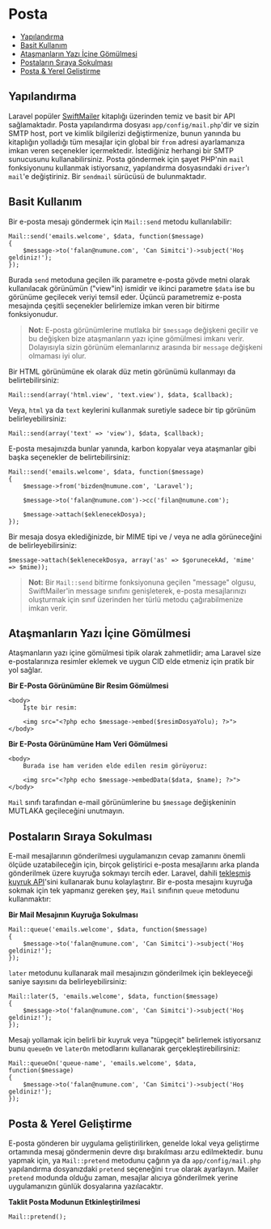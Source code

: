 # Posta

- [Yapılandırma](#configuration)
- [Basit Kullanım](#basic-usage)
- [Ataşmanların Yazı İçine Gömülmesi](#embedding-inline-attachments)
- [Postaların Sıraya Sokulması](#queueing-mail)
- [Posta & Yerel Geliştirme](#mail-and-local-development)

<a name="configuration"></a>
## Yapılandırma

Laravel popüler [SwiftMailer](http://swiftmailer.org) kitaplığı üzerinden temiz ve basit bir API sağlamaktadır. Posta yapılandırma dosyası `app/config/mail.php`'dir ve sizin SMTP host, port ve kimlik bilgilerizi değiştirmenize, bunun yanında bu kitaplığın yolladığı tüm mesajlar için global bir `from` adresi ayarlamanıza imkan veren seçenekler içermektedir. İstediğiniz herhangi bir SMTP sunucusunu kullanabilirsiniz. Posta göndermek için şayet PHP'nin `mail` fonksiyonunu kullanmak istiyorsanız, yapılandırma dosyasındaki `driver`'ı `mail`'e değiştiriniz. Bir `sendmail` sürücüsü de bulunmaktadır.

<a name="basic-usage"></a>
## Basit Kullanım

Bir e-posta mesajı göndermek için `Mail::send` metodu kullanılabilir:

	Mail::send('emails.welcome', $data, function($message)
	{
		$message->to('falan@numune.com', 'Can Simitci')->subject('Hoş geldiniz!');
	});

Burada `send` metoduna geçilen ilk parametre e-posta gövde metni olarak kullanılacak görünümün ("view"in) ismidir ve ikinci parametre `$data` ise bu görünüme geçilecek veriyi temsil eder. Üçüncü parametremiz e-posta mesajında çeşitli seçenekler belirlemize imkan veren bir bitirme fonksiyonudur.

> **Not:** E-posta görünümlerine mutlaka bir `$message` değişkeni geçilir ve bu değişken bize ataşmanların yazı içine gömülmesi imkanı verir. Dolayısıyla sizin görünüm elemanlarınız arasında bir `message` değişkeni olmaması iyi olur.

Bir HTML görünümüne ek olarak düz metin görünümü kullanmayı da belirtebilirsiniz:

	Mail::send(array('html.view', 'text.view'), $data, $callback);

Veya, `html` ya da `text` keylerini kullanmak suretiyle sadece bir tip görünüm belirleyebilirsiniz:

	Mail::send(array('text' => 'view'), $data, $callback);

E-posta mesajınızda bunlar yanında, karbon kopyalar veya ataşmanlar gibi başka seçenekler de belirtebilirsiniz:

	Mail::send('emails.welcome', $data, function($message)
	{
		$message->from('bizden@numune.com', 'Laravel');

		$message->to('falan@numune.com')->cc('filan@numune.com');

		$message->attach($eklenecekDosya);
	});

Bir mesaja dosya eklediğinizde, bir MIME tipi ve / veya ne adla görüneceğini de belirleyebilirsiniz:

	$message->attach($eklenecekDosya, array('as' => $gorunecekAd, 'mime' => $mime));

> **Not:** Bir `Mail::send` bitirme fonksiyonuna geçilen "message" olgusu, SwiftMailer'in message sınıfını genişleterek, e-posta mesajlarınızı oluşturmak için sınıf üzerinden her türlü metodu çağırabilmenize imkan verir.

<a name="embedding-inline-attachments"></a>
## Ataşmanların Yazı İçine Gömülmesi

Ataşmanların yazı içine gömülmesi tipik olarak zahmetlidir; ama Laravel size e-postalarınıza resimler eklemek ve uygun CID elde etmeniz için pratik bir yol sağlar.

**Bir E-Posta Görünümüne Bir Resim Gömülmesi**

	<body>
		İşte bir resim:

		<img src="<?php echo $message->embed($resimDosyaYolu); ?>">
	</body>

**Bir E-Posta Görünümüne Ham Veri Gömülmesi**

	<body>
		Burada ise ham veriden elde edilen resim görüyoruz:

		<img src="<?php echo $message->embedData($data, $name); ?>">
	</body>

`Mail` sınıfı tarafından e-mail görünümlerine bu `$message` değişkeninin MUTLAKA geçileceğini unutmayın.

<a name="queueing-mail"></a>
## Postaların Sıraya Sokulması

E-mail mesajlarının gönderilmesi uygulamanızın cevap zamanını önemli ölçüde uzatabileceğin için, birçok geliştirici e-posta mesajlarını arka planda gönderilmek üzere kuyruğa sokmayı tercih eder. Laravel, dahili [tekleşmiş kuyruk API](/docs/queues)'sini kullanarak bunu kolaylaştırır. Bir e-posta mesajını kuyruğa sokmak için tek yapmanız gereken şey, `Mail` sınıfının `queue` metodunu kullanmaktır:

**Bir Mail Mesajının Kuyruğa Sokulması**

	Mail::queue('emails.welcome', $data, function($message)
	{
		$message->to('falan@numune.com', 'Can Simitci')->subject('Hoş geldiniz!');
	});

`later` metodunu kullanarak mail mesajınızın gönderilmek için bekleyeceği saniye sayısını da belirleyebilirsiniz:

	Mail::later(5, 'emails.welcome', $data, function($message)
	{
		$message->to('falan@numune.com', 'Can Simitci')->subject('Hoş geldiniz!');
	});

Mesajı yollamak için belirli bir kuyruk veya "tüpgeçit" belirlemek istiyorsanız bunu `queueOn` ve `laterOn` metodlarını kullanarak gerçekleştirebilirsiniz:

	Mail::queueOn('queue-name', 'emails.welcome', $data, function($message)
	{
		$message->to('falan@numune.com', 'Can Simitci')->subject('Hoş geldiniz!');
	});

<a name="mail-and-local-development"></a>
## Posta & Yerel Geliştirme

E-posta gönderen bir uygulama geliştirilirken, genelde lokal veya geliştirme ortamında mesaj göndermenin devre dışı bırakılması arzu edilmektedir. bunu yapmak için, ya `Mail::pretend` metodunu çağırın ya da `app/config/mail.php` yapılandırma dosyanızdaki `pretend` seçeneğini `true` olarak ayarlayın. Mailer `pretend` modunda olduğu zaman, mesajlar alıcıya gönderilmek yerine uygulamanızın günlük dosyalarına yazılacaktır.

**Taklit Posta Modunun Etkinleştirilmesi**

	Mail::pretend();
